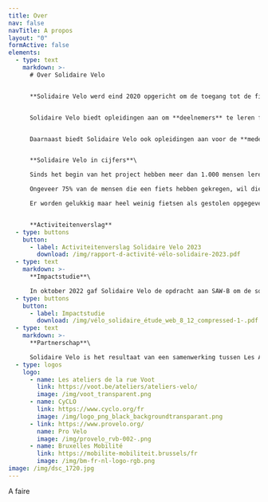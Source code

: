 ```yaml
---
title: Over
nav: false
navTitle: A propos
layout: "0"
formActive: false
elements:
  - type: text
    markdown: >-
      # Over Solidaire Velo


      **Solidaire Velo werd eind 2020 opgericht om de toegang tot de fiets in Brussel te vergemakkelijken. Het project richt zich tot Brusselse verenigingen waarvan de gebruikers of leden geen of moeilijk toegang hebben tot de fiets omwille van culturele, sociale, economische of gendergerelateerde redenen.**


      Solidaire Velo biedt opleidingen aan om **deelnemers** te leren fietsen (tout-court en/of in het verkeer) en om hun fiets te leren onderhouden. Het project stelt ook opgeknapte fietsen ter beschikking die de deelnemers een jaar lang kunnen gebruiken en na afloop kunnen kopen. 


      Daarnaast biedt Solidaire Velo ook opleidingen aan voor de **medewerkers** van de vereniging zodat zij zelf hun eigen fietsproject kunnen vormgeven: het leren fietsen, het begeleiden van een groep in het verkeer, basismechanica, het organiseren van een fietsuitstap, het uitstippelen van een route etc.


      **Solidaire Velo in cijfers**\

      Sinds het begin van het project hebben meer dan 1.000 mensen leren fietsen, een opgeknapte fiets gekregen en geleerd hoe ze die goed kunnen onderhouden.\

      Ongeveer 75% van de mensen die een fiets hebben gekregen, wil die kopen nadat ze hem een jaar hebben gebruikt. De anderen leveren de fiets in zodat voor aan een andere deelnemer kan dienen.\

      Er worden gelukkig maar heel weinig fietsen als gestolen opgegeven (2%).


      **Activiteitenverslag**
  - type: buttons
    button:
      - label: Activiteitenverslag Solidaire Velo 2023
        download: /img/rapport-d-activité-vélo-solidaire-2023.pdf
  - type: text
    markdown: >-
      **Impactstudie**\

      In oktober 2022 gaf Solidaire Velo de opdracht aan SAW-B om de sociale impact van het project te beoordelen.
  - type: buttons
    button:
      - label: Impactstudie
        download: /img/vélo_solidaire_étude_web_8_12_compressed-1-.pdf
  - type: text
    markdown: >-
      **Partnerschap**\

      Solidaire Velo is het resultaat van een samenwerking tussen Les Ateliers de la rue Voot, CyCLO en Pro Velo. Het wordt gefinancierd door Brussel Mobiliteit.
  - type: logos
    logo:
      - name: Les ateliers de la rue Voot
        link: https://voot.be/ateliers/ateliers-velo/
        image: /img/voot_transparent.png
      - name: CyCLO
        link: https://www.cyclo.org/fr
        image: /img/logo_png_black_backgroundtransparant.png
      - link: https://www.provelo.org/
        name: Pro Velo
        image: /img/provelo_rvb-002-.png
      - name: Bruxelles Mobilité
        link: https://mobilite-mobiliteit.brussels/fr
        image: /img/bm-fr-nl-logo-rgb.png
image: /img/dsc_1720.jpg
---
```

A﻿ faire
